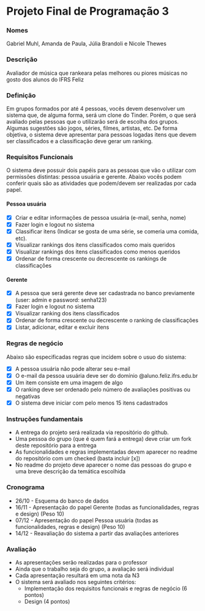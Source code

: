 # Projeto Final de Programação 3

### Nomes
Gabriel Muhl, Amanda de Paula, Júlia Brandoli e Nicole Thewes

### Descrição
Avaliador de música que rankeara pelas melhores ou piores músicas no gosto dos alunos do IFRS Feliz

### Definição
Em grupos formados por até 4 pessoas, vocês devem desenvolver um sistema que, de alguma forma, será um clone do Tinder. Porém, o que será avaliado pelas pessoas que o utilizarão será de escolha dos grupos. Algumas sugestões são jogos, séries, filmes, artistas, etc. De forma objetiva, o sistema deve apresentar para pessoas logadas itens que devem ser classificados e a classificação deve gerar um ranking.

### Requisitos Funcionais
O sistema deve possuir dois papéis para as pessoas que vão o utilizar com permissões distintas: pessoa usuária e gerente. Abaixo vocês podem conferir quais são as atividades que podem/devem ser realizadas por cada papel.

#### Pessoa usuária
- [x] Criar e editar informações de pessoa usuária (e-mail, senha, nome)
- [x] Fazer login e logout no sistema
- [x] Classificar itens (Indicar se gosta de uma série, se comeria uma comida, etc).
- [x] Visualizar rankings dos itens classificados como mais queridos
- [x] Visualizar rankings dos itens classificados como menos queridos
- [x] Ordenar de forma crescente ou decrescente os rankings de classificações

#### Gerente
- [x] A pessoa que será gerente deve ser cadastrada no banco previamente (user: admin e password: senha123)
- [x] Fazer login e logout no sistema
- [x] Visualizar ranking dos itens classificados
- [x] Ordenar de forma crescente ou decrescente o ranking de classificações
- [x] Listar, adicionar, editar e excluir itens

### Regras de negócio
Abaixo são especificadas regras que incidem sobre o usuo do sistema:
- [x] A pessoa usuária não pode alterar seu e-mail
- [x] O e-mail da pessoa usuária deve ser do domínio @aluno.feliz.ifrs.edu.br
- [x] Um item consiste em uma imagem de algo
- [x] O ranking deve ser ordenado pelo número de avaliações positivas ou negativas
- [x] O sistema deve iniciar com pelo menos 15 itens cadastrados

### Instruções fundamentais
- A entrega do projeto será realizada via repositório do github.
- Uma pessoa do grupo (que é quem fará a entrega) deve criar um fork deste repositório para a entrega
- As funcionalidades e regras implementadas devem aparecer no readme do repositório com um checked (basta incluir [x])
- No readme do projeto deve aparecer o nome das pessoas do grupo e uma breve descrição da temática escolhida

### Cronograma
- 26/10 - Esquema do banco de dados
- 16/11 - Apresentação do papel Gerente (todas as funcionalidades, regras e design) (Peso 10)
- 07/12 - Apresentação do papel Pessoa usuária (todas as funcionalidades, regras e design) (Peso 10)
- 14/12 - Reavaliação do sistema a partir das avaliações anteriores

### Avaliação
- As apresentações serão realizadas para o professor
- Ainda que o trabalho seja do grupo, a avaliação será individual
- Cada apresentação resultará em uma nota da N3
- O sistema será avaliado nos seguintes critérios:
  - Implementação dos requisitos funcionais e regras de negócio (6 pontos)
  - Design (4 pontos)

